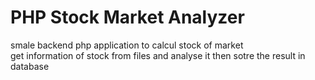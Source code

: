 # PHP Stock Market Analyzer

smale backend php application to calcul stock of market<br />
get information of stock from files and analyse it then sotre the result in database
